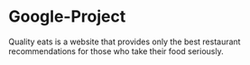 # Google-Project
Quality eats is a website that provides only the best restaurant recommendations for those who take their food seriously.
